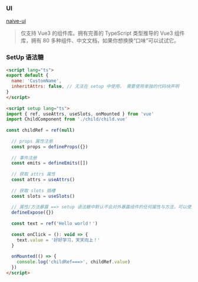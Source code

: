 
### UI

[naive-ui](https://github.com/tusen-ai/naive-ui)

> 仅支持 Vue3 的组件库。拥有完善的 TypeScript 类型推导的 Vue3 组件库，拥有 80 多种组件、中文文档，如果你想换换“口味”可以试试它。

### SetUp 语法糖

```html
<script lang="ts">
export default {
  name: 'CustomName',
  inheritAttrs: false, // 无法在 setup 中使用， 需要使用单独的代码块声明
}
</script>
 
<script setup lang="ts">
import { ref, useAttrs, useSlots, onMounted } from 'vue'
import ChildComponent from './child/child.vue'
 
const childRef = ref(null)
 
  // props 属性注册
  const props = defineProps({})
 
  // 事件注册
  const emits = defineEmits([])
 
  // 获取 attrs 属性
  const attrs = useAttrs()
 
  // 获取 slots 插槽
  const slots = useSlots()
 
  // 属性/方法暴露 ==> setup 语法糖中默认不会对外暴露组件的任何属性与方法，可以使用该方法将需要属性/方法暴露出去
  defineExpose({})
 
  const text = ref('Hello world！')
 
  const onClick = (): void => {
    text.value = '好好学习，天天向上！'
  }
 
  onMounted(() => {
    console.log('childRef===>', childRef.value)
  })
</script>
```
